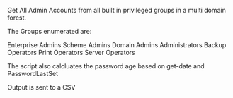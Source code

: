 Get All Admin Accounts from all built in privileged groups in a multi domain forest.

The Groups enumerated are:

Enterprise Admins
Scheme Admins
Domain Admins
Administrators
Backup Operators
Print Operators
Server Operators

The script also calcluates the password age based on get-date and PasswordLastSet 


Output is sent to a CSV

